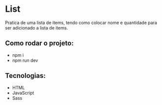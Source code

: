 # List

Pratica de uma lista de items, tendo como colocar nome e quantidade para ser adicionado a lista de items.

## Como rodar o projeto:

  - npm i
  - npm run dev

## Tecnologias:
  
  - HTML
  - JavaScript
  - Sass
